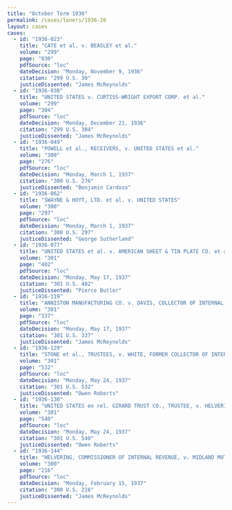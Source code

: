 ```yaml
---
title: "October Term 1936"
permalink: /cases/loners/1936-10
layout: cases
cases:
  - id: "1936-023"
    title: "CATE et al. v. BEASLEY et al."
    volume: "299"
    page: "030"
    pdfSource: "loc"
    dateDecision: "Monday, November 9, 1936"
    citation: "299 U.S. 30"
    justiceDissented: "James McReynolds"
  - id: "1936-038"
    title: "UNITED STATES v. CURTISS-WRIGHT EXPORT CORP. et al."
    volume: "299"
    page: "304"
    pdfSource: "loc"
    dateDecision: "Monday, December 21, 1936"
    citation: "299 U.S. 304"
    justiceDissented: "James McReynolds"
  - id: "1936-049"
    title: "POWELL et al., RECEIVERS, v. UNITED STATES et al."
    volume: "300"
    page: "276"
    pdfSource: "loc"
    dateDecision: "Monday, March 1, 1937"
    citation: "300 U.S. 276"
    justiceDissented: "Benjamin Cardozo"
  - id: "1936-062"
    title: "SWAYNE & HOYT, LTD. et al. v. UNITED STATES"
    volume: "300"
    page: "297"
    pdfSource: "loc"
    dateDecision: "Monday, March 1, 1937"
    citation: "300 U.S. 297"
    justiceDissented: "George Sutherland"
  - id: "1936-077"
    title: "UNITED STATES et al. v. AMERICAN SHEET & TIN PLATE CO. et al."
    volume: "301"
    page: "402"
    pdfSource: "loc"
    dateDecision: "Monday, May 17, 1937"
    citation: "301 U.S. 402"
    justiceDissented: "Pierce Butler"
  - id: "1936-119"
    title: "ANNISTON MANUFACTURING CO. v. DAVIS, COLLECTOR OF INTERNAL REVENUE"
    volume: "301"
    page: "337"
    pdfSource: "loc"
    dateDecision: "Monday, May 17, 1937"
    citation: "301 U.S. 337"
    justiceDissented: "James McReynolds"
  - id: "1936-129"
    title: "STONE et al., TRUSTEES, v. WHITE, FORMER COLLECTOR OF INTERNAL REVENUE"
    volume: "301"
    page: "532"
    pdfSource: "loc"
    dateDecision: "Monday, May 24, 1937"
    citation: "301 U.S. 532"
    justiceDissented: "Owen Roberts"
  - id: "1936-130"
    title: "UNITED STATES ex rel. GIRARD TRUST CO., TRUSTEE, v. HELVERING, COMMISSIONER OF INTERNAL REVENUE"
    volume: "301"
    page: "540"
    pdfSource: "loc"
    dateDecision: "Monday, May 24, 1937"
    citation: "301 U.S. 540"
    justiceDissented: "Owen Roberts"
  - id: "1936-144"
    title: "HELVERING, COMMISSIONER OF INTERNAL REVENUE, v. MIDLAND MUTUAL LIFE INSURANCE CO."
    volume: "300"
    page: "216"
    pdfSource: "loc"
    dateDecision: "Monday, February 15, 1937"
    citation: "300 U.S. 216"
    justiceDissented: "James McReynolds"
---
```

